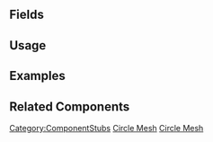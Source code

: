 <languages></languages> <translate>

## Fields

## Usage

## Examples

## Related Components

</translate>

[Category:ComponentStubs](Category:ComponentStubs "wikilink") [Circle
Mesh](Category:Components{{#translation:}} "wikilink") [Circle
Mesh](Category:Components:Assets:Procedural_Meshes{{#translation:}} "wikilink")